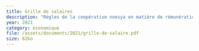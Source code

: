 ```yaml
---
title: Grille de salaires
description: "Règles de la coopérative noesya en matière de rémunération."
year: 2021
category: economique
file: /assets/documents/2021/grille-de-salaire.pdf
size: 62ko
---
```

